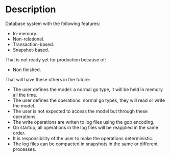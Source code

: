 Description
===========

Database system with the following features:

* In-memory.
* Non-relational.
* Transaction-based.
* Snapshot-based.

That is not ready yet for production because of:

* Non finished.

That will have these others in the future:

* The user defines the model: a normal go type, it will be held in memory all the time.
* The user defines the operations: normal go types, they will read or write the model.
* The user is not expected to access the model but through these operations.
* The write operations are writen to log files using the gob encoding.
* On startup, all operations in the log files will be reapplied in the same order.
* It is responsibility of the user to make the operations deterministic.
* The log files can be compacted in snapshots in the same or different processes.
